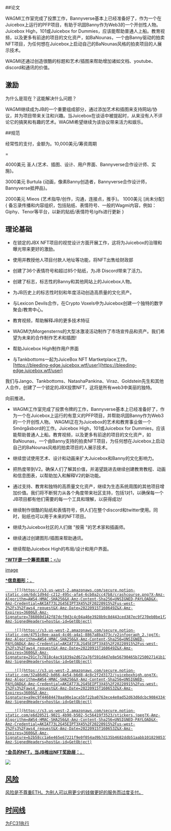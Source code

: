 ##论文

WAGMI工作室完成了投票工作，Bannyverse基本上已经准备好了，作为一个在Juicebox上运行的PFP项目，有助于巩固Banny作为Web3的一个开创性人物。Juicebox High，101或Juicebox for Dummies，应该能帮助普通人上船。教育视频，以及更多有前途的项目的文化资产，如BaNounas，一个由Banny驱动的拍卖NFT项目，为任何想在Juicebox上启动自己的BaNounas风格的拍卖项目的人展示技术。

WAGMI还通过创造很酷的标题和艺术/插图来帮助增加诸如文档、youtube、discord和通讯的价值。

## 激励

为什么是现在？这能解决什么问题？

WAGMI继续成为JB的一个重要组成部分，通过添加艺术和插图来支持网站/协议，并为项目带来关注和兴趣。当Juicebox在谈话中被提起时，从来没有人不评论它的搞笑和有趣的艺术。WAGMI希望继续为该协议带来活力和娱乐。

##规范

经常性的支付，金额为。10,000美元/筹资周期

=

4000美元 圣人{艺术、插图、设计、用户界面、Bannyverse合作设计师、实施}。

3000美元 Burtula {动画，像素Banny创造者，Bannyverse合作设计师，Bannyverse抵押品}。

2000美元 Mieos {艺术指导/创作，沟通，连接点，推手}。
1000美元 [尚未分配] { 备忘录传播和内容组织，包括贴纸、表情符号、一般的Wagmi内容，例如：Giphy、Tenor等平台，以新的贴纸/表情符号/gifs进行更新 }

## 理论基础

- 在锁定的JBX NFT项目的视觉设计方面开展工作，这将为Juicebox的治理和曝光带来更好的激励。

- 使用并教授他人项目付款人地址等功能，将NFT出售给财政部

- 创建了36个表情符号和超过85个贴纸，为JB Discord带来了活力。

- 创建了标志，标志性的Banny和其他网站上的Juicebox人物。

- 为JB历史上的标志性时刻和年度活动创造高质量的文化资产。

- 与Lexicon Devils合作，在Crypto Voxels中为Juicebox创建一个独特的数字聚会/教育中心。

- 教育视频，帮助解释JB的更多技术特征

- WAGMI为Morgensterns的大型冰激凌活动制作了市场宣传品和资产。我们希望为未来的合作制作艺术和插图!

- 帮助Juicebox High制作用户界面

- 与Tankbottoms一起为JuiceBox NFT Martketplace工作。[https://bleeding-edge.juicebox.wtf/user](https://bleeding-edge.juicebox.wtf/user)

 我们与Jango、Tankbottoms、NatashaPankina、Viraz、Goldstein先生和其他人合作，创建了一个锁定的JBX投票NFT，这将是所有web3中美丽的独特。

向前推进。

- WAGMI工作室完成了投票令牌的工作，Bannyverse基本上已经准备好了，作为一个在Juicebox上运行的有意义的PFP项目，并帮助巩固Banny作为Web3的一个开创性人物。 WAGMI正在为Juicebox的艺术和教育事业做一个Smörgåsbord的工作。Juicebox High，101或Juicebox for Dummies，应该能帮助普通人上船。教育视频，以及更多有前途的项目的文化资产，如BaNounas，一个由Banny支持的拍卖NFT项目，为任何想在Juicebox上启动自己的BaNounas风格的拍卖项目的人展示技术。

- 继续尝试使用艺术、设计和动画来扩大Juicebox和Banny的文化影响力。

- 把热度带到V2。确保人们了解其价值，并渴望跳进去继续创建教育教程、动画和信息图表，以帮助加入和解释V2的新功能。

- 通过支持、教育和独特的高质量文化资产，继续为生态系统周围的其他项目增加价值。我们将不断努力从各个角度带来社区支持，包括1对1，以确保每一个JB项目都有他们需要的每一个工具和理解，以获得成功!

- 继续制作很酷的贴纸和表情符号，供人们在整个discord和twitter使用。同时，贴纸也可以用于未来的NFT项目。
- 继续为Juicebox社区的人们做 "按需 "的艺术家和插画师。

- 继续通过创建图形/插图来帮助通讯。

- 继续帮助Juicebox High的布局/设计和用户界面。

<u>***WTF是一个筹资周期：**</u

[image](https://s3.us-west-2.amazonaws.com/secure.notion-static.com/7674c4e7-5ce6-4823-b02a-397db85b578b/WTFunding_Cycles.mp4?X-Amz-Algorithm=AWS4-HMAC-SHA256&X-Amz-Content-Sha256=UNSIGNED-PAYLOAD&X-Amz-Credential=AKIAT73L2G45EIPT3X45%2F20220915%2Fus-west-2%2Fs3%2Faws4_request&X-Amz-Date=20220915T160648Z&X-Amz-Expires=3600&X-Amz-Signature=8975e3c1888a918a8d069c87b4772e43b0078e2751ce569c7bd5c89c2bf947f5&X-Amz-SignedHeaders=host&x-id=GetObject)

<u>***信息图形：**</u>。

		![](https://s3.us-west-2.amazonaws.com/secure.notion-static.com/6dc1d94d-c212-495c-afa4-6cb0a2cc47b8/crashcourse.png?X-Amz-Algorithm=AWS4-HMAC-SHA256&X-Amz-Content-Sha256=UNSIGNED-PAYLOAD&X-Amz-Credential=AKIAT73L2G45EIPT3X45%2F20220915%2Fus-west-2%2Fs3%2Faws4_request&X-Amz-Date=20220915T160649Z&X-Amz-Expires=3600&X-Amz-Signature=786860d142f87dcf0d3c4c04a46e3928b9c8d443ced387ec9f270eb0be1f2b6e&X-Amz-SignedHeaders=host&x-id=GetObject)

		![](https://s3.us-west-2.amazonaws.com/secure.notion-static.com/4751c0ee-aaa4-4c46-a4a1-8867a8ba373c/v2infograph_2.jpg?X-Amz-Algorithm=AWS4-HMAC-SHA256&X-Amz-Content-Sha256=UNSIGNED-PAYLOAD&X-Amz-Credential=AKIAT73L2G45EIPT3X45%2F20220915%2Fus-west-2%2Fs3%2Faws4_request&X-Amz-Date=20220915T160649Z&X-Amz-Expires=3600&X-Amz-Signature=291c7c7818c4ac91839a2d672a76f591d4d7e8e56790465b7250027141b11232&X-Amz-SignedHeaders=host&x-id=GetObject)

		![](https://s3.us-west-2.amazonaws.com/secure.notion-static.com/32a86d62-bd66-4e54-b6d8-4c8c2f2d3172/juiceboxhigh.png?X-Amz-Algorithm=AWS4-HMAC-SHA256&X-Amz-Content-Sha256=UNSIGNED-PAYLOAD&X-Amz-Credential=AKIAT73L2G45EIPT3X45%2F20220915%2Fus-west-2%2Fs3%2Faws4_request&X-Amz-Date=20220915T160653Z&X-Amz-Expires=3600&X-Amz-Signature=a9ec9f44684470aa90e1aca5bf22ba0763ece4e0ad52d63d6dcbc9084334fcf0&X-Amz-SignedHeaders=host&x-id=GetObject)

		![](https://s3.us-west-2.amazonaws.com/secure.notion-static.com/e6d20521-9021-4b90-b502-5c56419f3523/stickers.jpeg?X-Amz-Algorithm=AWS4-HMAC-SHA256&X-Amz-Content-Sha256=UNSIGNED-PAYLOAD&X-Amz-Credential=AKIAT73L2G45EIPT3X45%2F20220915%2Fus-west-2%2Fs3%2Faws4_request&X-Amz-Date=20220915T160653Z&X-Amz-Expires=3600&X-Amz-Signature=b2b58cc1a6e465e67221f9e0f054ad9b7d135b4682ddb51aabb1018298537eb9&X-Amz-SignedHeaders=host&x-id=GetObject)

<u>***会员的NFT，当JB推出NFT奖励层：**</u>。

![](https://s3.us-west-2.amazonaws.com/secure.notion-static.com/152ab079-5b81-4241-baa5-6d9e34fbb195/Screen_Shot_2022-08-01_at_4.12.40_PM.png?X-Amz-Algorithm=AWS4-HMAC-SHA256&X-Amz-Content-Sha256=UNSIGNED-PAYLOAD&X-Amz-Credential=AKIAT73L2G45EIPT3X45%2F20220915%2Fus-west-2%2Fs3%2Faws4_request&X-Amz-Date=20220915T160648Z&X-Amz-Expires=3600&X-Amz-Signature=813828d00663cb71fcdb58db85024c3322d40fe0ff2d64f67715218df7a69fd7&X-Amz-SignedHeaders=host&x-id=GetObject)

## 风险

风险是不尊重ETH。为别人可以用更少的钱做更好的服务而过度支付。

## 时间线

为FC31执行
